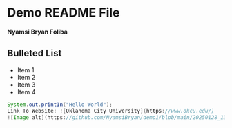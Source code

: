 # Demo README File

**Nyamsi Bryan Foliba**

## Bulleted List
- Item 1
- Item 2
- Item 3
- Item 4

```java
System.out.printIn("Hello World");
Link To Website: ![Oklahoma City University](https://www.okcu.edu/)
![Image alt](https://github.com/NyamsiBryan/demo1/blob/main/20250128_133518%20(1).jpg?raw=true)


